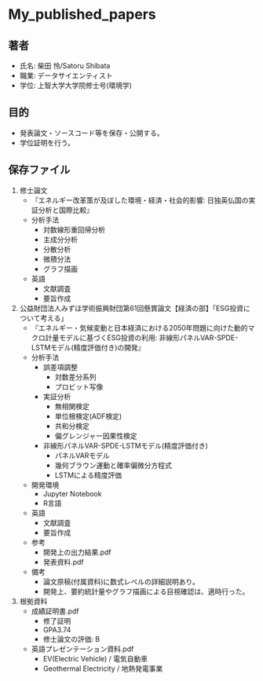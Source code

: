 # My_published_papers
## 著者
- 氏名: 柴田 怜/Satoru Shibata
- 職業: データサイエンティスト
- 学位: 上智大学大学院修士号(環境学)
## 目的
- 発表論文・ソースコード等を保存・公開する。
- 学位証明を行う。
## 保存ファイル
1. 修士論文
    - 『エネルギー改革策が及ぼした環境・経済・社会的影響: 日独英仏国の実証分析と国際比較』
    - 分析手法
         - 対数線形重回帰分析
         - 主成分分析
         - 分散分析
         - 微積分法
         - グラフ描画
    - 英語
        - 文献調査
        - 要旨作成
1. 公益財団法人みずほ学術振興財団第61回懸賞論文【経済の部】「ESG投資について考える」
    - 『エネルギー・気候変動と日本経済における2050年問題に向けた動的マクロ計量モデルに基づくESG投資の利用: 非線形パネルVAR-SPDE-LSTMモデル(精度評価付き)の開発』
    - 分析手法
        - 誤差項調整
            - 対数差分系列
            - プロビット写像
        - 実証分析
            - 無相関検定
            - 単位根検定(ADF検定)
            - 共和分検定
            - 偏グレンジャー因果性検定
        - 非線形パネルVAR-SPDE-LSTMモデル(精度評価付き)
            - パネルVARモデル
            - 幾何ブラウン運動と確率偏微分方程式
            - LSTMによる精度評価
    - 開発環境
        - Jupyter Notebook
        - R言語
    - 英語
        - 文献調査
        - 要旨作成
    - 参考
        - 開発上の出力結果.pdf
        - 発表資料.pdf
     - 備考
        - 論文原稿(付属資料)に数式レベルの詳細説明あり。
        - 開発上、要約統計量やグラフ描画による目視確認は、適時行った。
1. 根拠資料
    - 成績証明書.pdf
        - 修了証明
        - GPA3.74
        - 修士論文の評価: B
    - 英語プレゼンテーション資料.pdf
        - EV(Electric Vehicle) / 電気自動車
        - Geothermal Electricity / 地熱発電事業
